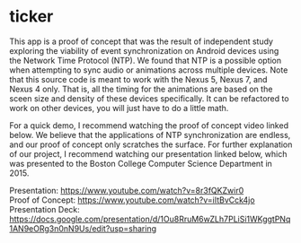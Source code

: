 # ticker
This app is a proof of concept that was the result of independent study exploring the viability of event synchronization on Android devices using the Network Time Protocol (NTP).  We found that NTP is a possible option when attempting to sync audio or animations across multiple devices.  Note that this source code is meant to work with the Nexus 5, Nexus 7, and Nexus 4 only. That is, all the timing for the animations are based on the sceen size and density of these devices specifically. It can be refactored to work on other devices, you will just have to do a little math. 

For a quick demo, I recommend watching the proof of concept video linked below.  We believe that the applications of NTP synchronization are endless, and our proof of concept only scratches the surface.  For further explanation of our project, I recommend watching our presentation linked below, which was presented to the Boston College Computer Science Department in 2015.

Presentation: https://www.youtube.com/watch?v=8r3fQKZwir0  
Proof of Concept: https://www.youtube.com/watch?v=iItBvCck4jo  
Presentation Deck: https://docs.google.com/presentation/d/1Ou8RruM6wZLh7PLiSi1WKggtPNq1AN9eORg3n0nN9Us/edit?usp=sharing  


